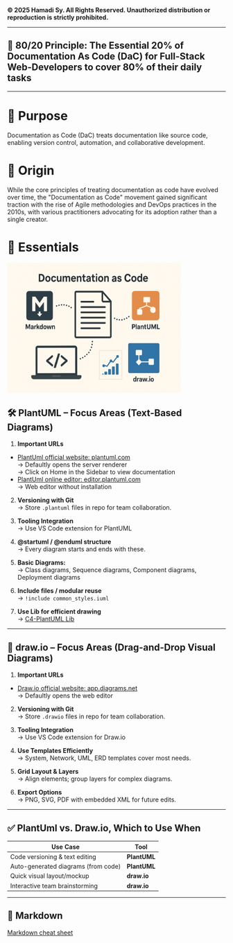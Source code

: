 **© 2025 Hamadi Sy. All Rights Reserved. Unauthorized distribution or reproduction is strictly prohibited.**

---

## 🚀 80/20 Principle: The Essential 20% of Documentation As Code (DaC) for Full-Stack Web-Developers to cover 80% of their daily tasks

---

# 🎯 Purpose
Documentation as Code (DaC) treats documentation like source code, enabling version control, automation, and collaborative development.

# 🌱 Origin
While the core principles of treating documentation as code have evolved over time, the "Documentation as Code" movement gained significant traction with the rise of Agile methodologies and DevOps practices in the 2010s, with various practitioners advocating for its adoption rather than a single creator.

# 🧠 Essentials
<img src="../cheat-sheets/imgs/DaC.png" width="400" height="300" alt="DaC Workflow">

## 🛠️ **PlantUML – Focus Areas (Text-Based Diagrams)**

1. **Important URLs**
- [PlantUml official website: plantuml.com](https://www.plantuml.com/)  
   → Defaultly opens the server renderer  
   → Click on Home in the Sidebar to view documentation  
- [PlantUml online editor: editor.plantuml.com](https://editor.plantuml.com/)  
   → Web editor without installation

2. **Versioning with Git**  
   → Store `.plantuml` files in repo for team collaboration.

3. **Tooling Integration**  
   → Use VS Code extension for PlantUML

4. **@startuml / @enduml structure**  
   → Every diagram starts and ends with these.

5. **Basic Diagrams:**  
   → Class diagrams, Sequence diagrams, Component diagrams, Deployment diagrams

6. **Include files / modular reuse**  
   → `!include common_styles.iuml`

7. **Use Lib for efficient drawing**  
   →  [C4-PlantUML Lib](https://github.com/plantuml-stdlib/C4-PlantUML)

---

## 🎨 **draw\.io – Focus Areas (Drag-and-Drop Visual Diagrams)**

1. **Important URLs**
- [Draw.io official website: app.diagrams.net](https://app.diagrams.net/?lang=en)  
   → Defaultly opens the web editor

2. **Versioning with Git**  
   → Store `.drawio` files in repo for team collaboration.

3. **Tooling Integration**  
   → Use VS Code extension for Draw.io

4. **Use Templates Efficiently**  
   → System, Network, UML, ERD templates cover most needs.

5. **Grid Layout & Layers**  
   → Align elements; group layers for complex diagrams.

6. **Export Options**  
   → PNG, SVG, PDF with embedded XML for future edits.

---

## ✅ **PlantUml vs. Draw.io, Which to Use When**

| Use Case                            | Tool         |
| ----------------------------------- | ------------ |
| Code versioning & text editing      | **PlantUML** |
| Auto-generated diagrams (from code) | **PlantUML** |
| Quick visual layout/mockup          | **draw\.io** |
| Interactive team brainstorming      | **draw\.io** |

---

## 📝 Markdown
[Markdown cheat sheet](./cheat-sheet-markdown.md)